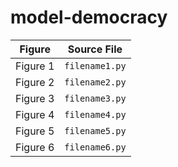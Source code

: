# model-democracy


| Figure        | Source File     |
|---------------|-----------------|
| Figure 1      | `filename1.py`  |
| Figure 2      | `filename2.py`  |
| Figure 3      | `filename3.py`  |
| Figure 4      | `filename4.py`  |
| Figure 5      | `filename5.py`  |
| Figure 6      | `filename6.py`  |

